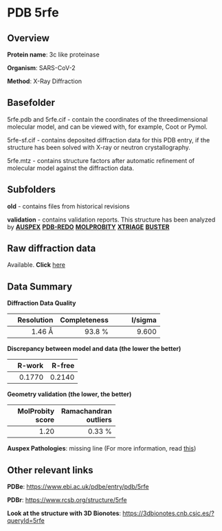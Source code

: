 # PDB 5rfe

## Overview

**Protein name**: 3c like proteinase

**Organism**: SARS-CoV-2

**Method**: X-Ray Diffraction

## Basefolder

5rfe.pdb and 5rfe.cif - contain the coordinates of the threedimensional molecular model, and can be viewed with, for example, Coot or Pymol.

5rfe-sf.cif - contains deposited diffraction data for this PDB entry, if the structure has been solved with X-ray or neutron crystallography.

5rfe.mtz - contains structure factors after automatic refinement of molecular model against the diffraction data.

## Subfolders



**old** - contains files from historical revisions

**validation** - contains validation reports. This structure has been analyzed by [**AUSPEX**](https://github.com/thorn-lab/coronavirus_structural_task_force/tree/master/pdb/3c_like_proteinase/SARS-CoV-2/5rfe/validation/auspex) [**PDB-REDO**](https://github.com/thorn-lab/coronavirus_structural_task_force/tree/master/pdb/3c_like_proteinase/SARS-CoV-2/5rfe/validation/pdb-redo) [**MOLPROBITY**](https://github.com/thorn-lab/coronavirus_structural_task_force/tree/master/pdb/3c_like_proteinase/SARS-CoV-2/5rfe/validation/molprobity) [**XTRIAGE**](https://github.com/thorn-lab/coronavirus_structural_task_force/blob/master/pdb/3c_like_proteinase/SARS-CoV-2/5rfe/validation/Xtriage_output.log) [**BUSTER**](https://www.globalphasing.com/buster/wiki/index.cgi?Covid19Pdb5RFE)

## Raw diffraction data

Available. **Click** [here](https://zenodo.org/record/3731353) 

## Data Summary
**Diffraction Data Quality**

|   | Resolution | Completeness| I/sigma |
|---|-------------:|----------------:|--------------:|
|   |1.46 Å|93.8  %|<img width=50/>9.600|

**Discrepancy between model and data (the lower the better)**

|   | **R-work**| **R-free**   
|---|-------------:|----------------:|           
||  0.1770|  0.2140|

**Geometry validation (the lower, the better)**

|   |**MolProbity<br>score**| **Ramachandran<br>outliers** 
|---|-------------:|----------------:|
||  1.20|  0.33 %|

**Auspex Pathologies**: missing line (For more information, read [this](https://github.com/thorn-lab/coronavirus_structural_task_force/blob/master/pdb/3c_like_proteinase/SARS-CoV-2/5rfe/validation/auspex/5rfe_auspex_comments.txt))

 



## Other relevant links 
**PDBe**:  https://www.ebi.ac.uk/pdbe/entry/pdb/5rfe
 
**PDBr**: https://www.rcsb.org/structure/5rfe 

**Look at the structure with 3D Bionotes**: https://3dbionotes.cnb.csic.es/?queryId=5rfe

